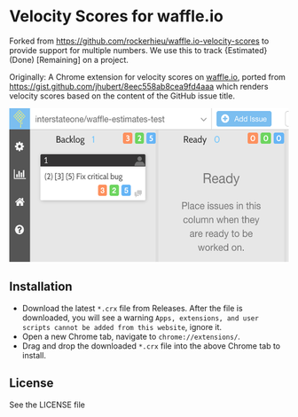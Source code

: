# Velocity Scores for waffle.io

Forked from https://github.com/rockerhieu/waffle.io-velocity-scores to provide support for multiple numbers. We use this to track {Estimated} (Done) [Remaining] on a project.

Originally: A Chrome extension for velocity scores on [waffle.io](https://waffle.io), ported from https://gist.github.com/jhubert/8eec558ab8cea9fd4aaa which renders velocity scores based on the content of the GitHub issue title.

<img width="538" height="277" src="screenshot.png"/>

## Installation

* Download the latest `*.crx` file from Releases. After the file is downloaded, you will see a warning `Apps, extensions, and user scripts cannot be added from this website`, ignore it.
* Open a new Chrome tab, navigate to `chrome://extensions/`.
* Drag and drop the downloaded `*.crx` file into the above Chrome tab to install.

## License

See the LICENSE file